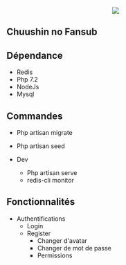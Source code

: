 <p align="center">
    <img src="https://www.chuushin-no-fansub.fr/public/img/site/banniere.jpg"/>
</p>

## Chuushin no Fansub

## Dépendance

- Redis
- Php 7.2
- NodeJs
- Mysql

## Commandes 

- Php artisan migrate
- Php artisan seed

- Dev
    - Php artisan serve
    - redis-cli monitor
   
## Fonctionnalités

- Authentifications
    - Login
    - Register
        - Changer d'avatar
        - Changer de mot de passe
        - Permissions
